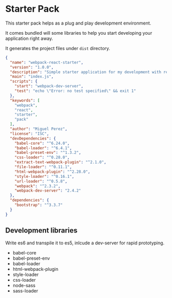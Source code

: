 # Starter Pack

This starter pack helps as a plug and play development environment.

It comes bundled will some libraries to help you start developing your application right
away.

It generates the project files under `dist` directory.

```json
{
  "name": "webpack-react-starter",
  "version": "1.0.0",
  "description": "Simple starter application for my development with react and webpack.",
  "main": "index.js",
  "scripts": {
    "start": "webpack-dev-server",
    "test": "echo \"Error: no test specified\" && exit 1"
  },
  "keywords": [
    "webpack",
    "react",
    "starter",
    "pack"
  ],
  "author": "Miguel Perez",
  "license": "ISC",
  "devDependencies": {
    "babel-core": "^6.24.0",
    "babel-loader": "^6.4.1",
    "babel-preset-env": "^1.3.2",
    "css-loader": "^0.28.0",
    "extract-text-webpack-plugin": "^2.1.0",
    "file-loader": "^0.11.1",
    "html-webpack-plugin": "^2.28.0",
    "style-loader": "^0.16.1",
    "url-loader": "^0.5.8",
    "webpack": "^2.3.2",
    "webpack-dev-server": "2.4.2"
  },
  "dependencies": {
    "bootstrap": "^3.3.7"
  }
}
```

## Development libraries

Write es6 and transpile it to es5, inlcude a dev-server for rapid prototyping.

  - babel-core
  - babel-preset-env
  - babel-loader
  - html-webpack-plugin
  - style-loader
  - css-loader
  - node-sass
  - sass-loader

